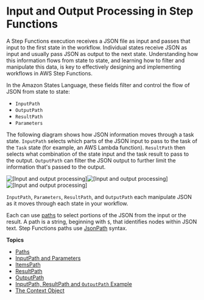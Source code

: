 # Input and Output Processing in Step Functions<a name="concepts-input-output-filtering"></a>

A Step Functions execution receives a JSON file as input and passes that input to the first state in the workflow\. Individual states receive JSON as input and usually pass JSON as output to the next state\. Understanding how this information flows from state to state, and learning how to filter and manipulate this data, is key to effectively designing and implementing workflows in AWS Step Functions\. 

In the Amazon States Language, these fields filter and control the flow of JSON from state to state:
+ `InputPath`
+ `OutputPath`
+ `ResultPath`
+ `Parameters`

The following diagram shows how JSON information moves through a task state\. `InputPath` selects which parts of the JSON input to pass to the task of the `Task` state \(for example, an AWS Lambda function\)\. `ResultPath` then selects what combination of the state input and the task result to pass to the output\. `OutputPath` can filter the JSON output to further limit the information that's passed to the output\.

![\[Input and output processing\]](http://docs.aws.amazon.com/step-functions/latest/dg/images/input-output-processing.png)![\[Input and output processing\]](http://docs.aws.amazon.com/step-functions/latest/dg/)![\[Input and output processing\]](http://docs.aws.amazon.com/step-functions/latest/dg/)

`InputPath`, `Parameters`, `ResultPath`, and `OutputPath` each manipulate JSON as it moves through each state in your workflow\.

 Each can use [paths](amazon-states-language-paths.md) to select portions of the JSON from the input or the result\. A path is a string, beginning with `$`, that identifies nodes within JSON text\. Step Functions paths use [JsonPath](https://github.com/json-path/JsonPath) syntax\.

**Topics**
+ [Paths](amazon-states-language-paths.md)
+ [InputPath and Parameters](input-output-inputpath-params.md)
+ [ItemsPath](input-output-itemspath.md)
+ [ResultPath](input-output-resultpath.md)
+ [OutputPath](input-output-outputpath.md)
+ [InputPath, ResultPath and `OutputPath` Example](input-output-example.md)
+ [The Context Object](input-output-contextobject.md)